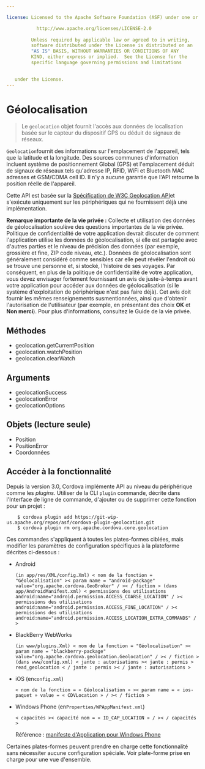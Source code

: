 ```yaml
---

license: Licensed to the Apache Software Foundation (ASF) under one or more contributor license agreements. See the NOTICE file distributed with this work for additional information regarding copyright ownership. The ASF licenses this file to you under the Apache License, Version 2.0 (the "License"); you may not use this file except in compliance with the License. You may obtain a copy of the License at

           http://www.apache.org/licenses/LICENSE-2.0
    
         Unless required by applicable law or agreed to in writing,
         software distributed under the License is distributed on an
         "AS IS" BASIS, WITHOUT WARRANTIES OR CONDITIONS OF ANY
         KIND, either express or implied.  See the License for the
         specific language governing permissions and limitations
    

   under the License.
---
```


# Géolocalisation

> Le `geolocation` objet fournit l'accès aux données de localisation basée sur le capteur du dispositif GPS ou déduit de signaux de réseaux.

`Geolocation`fournit des informations sur l'emplacement de l'appareil, tels que la latitude et la longitude. Des sources communes d'information incluent système de positionnement Global (GPS) et l'emplacement déduit de signaux de réseaux tels qu'adresse IP, RFID, WiFi et Bluetooth MAC adresses et GSM/CDMA cell ID. Il n'y a aucune garantie que l'API retourne la position réelle de l'appareil.

Cette API est basée sur la [Spécification de W3C Geolocation API][1]et s'exécute uniquement sur les périphériques qui ne fournissent déjà une implémentation.

 [1]: http://dev.w3.org/geo/api/spec-source.html

**Remarque importante de la vie privée :** Collecte et utilisation des données de géolocalisation soulève des questions importantes de la vie privée. Politique de confidentialité de votre application devrait discuter de comment l'application utilise les données de géolocalisation, si elle est partagée avec d'autres parties et le niveau de précision des données (par exemple, grossière et fine, ZIP code niveau, etc.). Données de géolocalisation sont généralement considéré comme sensibles car elle peut révéler l'endroit où se trouve une personne et, si stocké, l'histoire de ses voyages. Par conséquent, en plus de la politique de confidentialité de votre application, vous devez envisager fortement fournissant un avis de juste-à-temps avant votre application pour accéder aux données de géolocalisation (si le système d'exploitation de périphérique n'est pas faire déjà). Cet avis doit fournir les mêmes renseignements susmentionnées, ainsi que d'obtenir l'autorisation de l'utilisateur (par exemple, en présentant des choix **OK** et **Non merci**). Pour plus d'informations, consultez le Guide de la vie privée.

## Méthodes

*   geolocation.getCurrentPosition
*   geolocation.watchPosition
*   geolocation.clearWatch

## Arguments

*   geolocationSuccess
*   geolocationError
*   geolocationOptions

## Objets (lecture seule)

*   Position
*   PositionError
*   Coordonnées

## Accéder à la fonctionnalité

Depuis la version 3.0, Cordova implémente API au niveau du périphérique comme les *plugins*. Utiliser de la CLI `plugin` commande, décrite dans l'Interface de ligne de commande, d'ajouter ou de supprimer cette fonction pour un projet :

        $ cordova plugin add https://git-wip-us.apache.org/repos/asf/cordova-plugin-geolocation.git
        $ cordova plugin rm org.apache.cordova.core.geolocation
    

Ces commandes s'appliquent à toutes les plates-formes ciblées, mais modifier les paramètres de configuration spécifiques à la plateforme décrites ci-dessous :

*   Android
    
        (in app/res/XML/config.Xml) < nom de la fonction = "Géolocalisation" >< param name = "android-package" value="org.apache.cordova.GeoBroker" / >< / fiction > (dans app/AndroidManifest.xml) < permissions des utilisations android:name="android.permission.ACCESS_COARSE_LOCATION" / >< permissions des utilisations android:name="android.permission.ACCESS_FINE_LOCATION" / >< permissions des utilisations android:name="android.permission.ACCESS_LOCATION_EXTRA_COMMANDS" / >
        

*   BlackBerry WebWorks
    
        (in www/plugins.Xml) < nom de la fonction = "Géolocalisation" >< param name = "blackberry-package" value="org.apache.cordova.geolocation.Geolocation" / >< / fiction > (dans www/config.xml) < jante : autorisations >< jante : permis > read_geolocation < / jante : permis >< / jante : autorisations >
        

*   iOS (en`config.xml`)
    
        < nom de la fonction = « Géolocalisation » >< param name = « ios-paquet » value = « CDVLocation » / >< / fiction >
        

*   Windows Phone (en`Properties/WPAppManifest.xml`)
    
        < capacités >< capacité nom = « ID_CAP_LOCATION » / >< / capacités >
        
    
    Référence : [manifeste d'Application pour Windows Phone][2]

 [2]: http://msdn.microsoft.com/en-us/library/ff769509%28v=vs.92%29.aspx

Certaines plates-formes peuvent prendre en charge cette fonctionnalité sans nécessiter aucune configuration spéciale. Voir plate-forme prise en charge pour une vue d'ensemble.